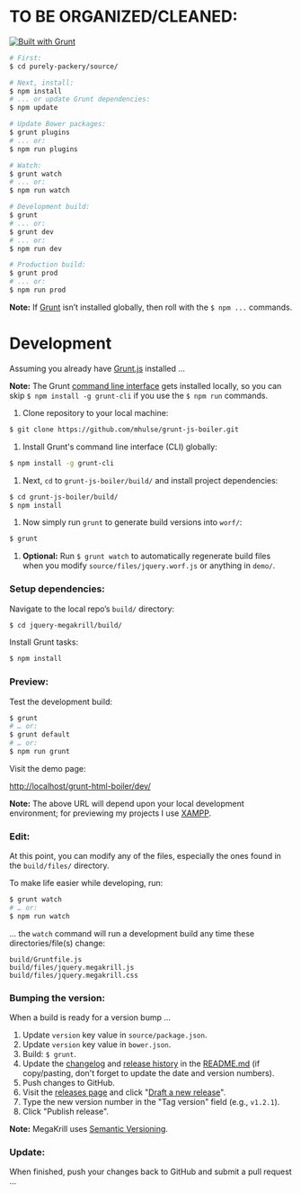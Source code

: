 # TO BE ORGANIZED/CLEANED:



[![Built with Grunt](https://cdn.gruntjs.com/builtwith.png)](http://gruntjs.com/)

```bash
# First:
$ cd purely-packery/source/

# Next, install:
$ npm install
# ... or update Grunt dependencies:
$ npm update

# Update Bower packages:
$ grunt plugins
# ... or:
$ npm run plugins

# Watch:
$ grunt watch
# ... or:
$ npm run watch

# Development build:
$ grunt
# ... or:
$ grunt dev
# ... or:
$ npm run dev

# Production build:
$ grunt prod
# ... or:
$ npm run prod
```

**Note:** If [Grunt](http://gruntjs.com/) isn’t installed globally, then roll with the `$ npm ...` commands.




# Development

Assuming you already have [Grunt.js](http://gruntjs.com/) installed …

**Note:** The Grunt [command line interface](https://github.com/gruntjs/grunt-cli) gets installed locally, so you can skip `$ npm install -g grunt-cli` if you use the `$ npm run` commands.

1. Clone repository to your local machine:

 ```bash
 $ git clone https://github.com/mhulse/grunt-js-boiler.git
 ```

1. Install Grunt's command line interface (CLI) globally:

 ```bash
 $ npm install -g grunt-cli
 ```

1. Next, `cd` to `grunt-js-boiler/build/` and install project dependencies:

 ```bash
 $ cd grunt-js-boiler/build/
 $ npm install
 ```

1. Now simply run `grunt` to generate build versions into `worf/`:

 ```bash
 $ grunt
 ```

1. **Optional:** Run `$ grunt watch` to automatically regenerate build files when you modify `source/files/jquery.worf.js` or anything in `demo/`.







### Setup dependencies:

Navigate to the local repo’s `build/` directory:

```bash
$ cd jquery-megakrill/build/
```

Install Grunt tasks:

```bash
$ npm install
```

### Preview:

Test the development build:

```bash
$ grunt
# … or:
$ grunt default
# … or:
$ npm run grunt
```

Visit the demo page:

<http://localhost/grunt-html-boiler/dev/>

**Note:** The above URL will depend upon your local development environment; for previewing my projects I use [XAMPP](http://www.apachefriends.org/index.html).

### Edit:

At this point, you can modify any of the files, especially the ones found in the `build/files/` directory.

To make life easier while developing, run:

```bash
$ grunt watch
# … or:
$ npm run watch
```

… the `watch` command will run a development build any time these directories/file(s) change:

```text
build/Gruntfile.js
build/files/jquery.megakrill.js
build/files/jquery.megakrill.css
```

### Bumping the version:

When a build is ready for a version bump ...

1. Update `version` key value in `source/package.json`.
1. Update `version` key value in `bower.json`.
1. Build: `$ grunt`.
1. Update the [changelog](#changelog) and [release history](#release-history) in the [README.md](https://github.com/mhulse/megakrill/blob/gh-pages/README.md) (if copy/pasting, don't forget to update the date and version numbers).
1. Push changes to GitHub.
1. Visit the [releases page](https://github.com/mhulse/megakrill/releases) and click "[Draft a new release](https://github.com/mhulse/megakrill/releases/new)".
1. Type the new version number in the "Tag version" field (e.g., `v1.2.1`).
1. Click "Publish release".

**Note:** MegaKrill uses [Semantic Versioning](http://semver.org/).

### Update:

When finished, push your changes back to GitHub and submit a pull request …

